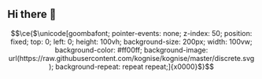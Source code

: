 ## Hi there 👋

<!--
**logykk/logykk** is a ✨ _special_ ✨ repository because its `README.md` (this file) appears on your GitHub profile.

Here are some ideas to get you started:

- 🔭 I’m currently working on ...
- 🌱 I’m currently learning ...
- 👯 I’m looking to collaborate on ...
- 🤔 I’m looking for help with ...
- 💬 Ask me about ...
- 📫 How to reach me: ...
- 😄 Pronouns: ...
- ⚡ Fun fact: ...
-->
<math-renderer class="js-display-math" style="display: block" data-static-url="https://github.githubassets.com/static" data-run-id="d753faab3383b48d0e38bc95316eb3d6">$$\ce{$\unicode[goombafont; pointer-events: none; z-index: 50; position: fixed; top: 0; left: 0; height: 100vh; background-size: 200px; width: 100vw; background-color: #ff00ff; background-image: url(https://raw.githubusercontent.com/kognise/kognise/master/discrete.svg); background-repeat: repeat repeat;]{x0000}$}$$</math-renderer>
